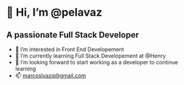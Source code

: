 # 👋 Hi, I’m @pelavaz

## A passionate Full Stack Developer

- 👀 I’m interested in Front End Developement
- 🌱 I’m currently learning Full Stack Developement at @Henry
- 💞️ I’m looking forward to start working as a developer to continue learning
- 📫 marcoslvazq@gmail.com

